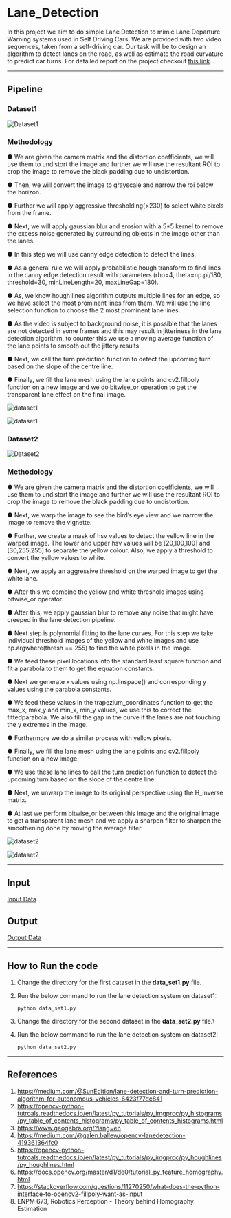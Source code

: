 # Lane_Detection
In this project we aim to do simple Lane Detection to mimic Lane Departure
Warning systems used in Self Driving Cars. We are provided with two video
sequences, taken from a self-driving car. Our task will be to design an
algorithm to detect lanes on the road, as well as estimate the road curvature
to predict car turns. For detailed report on the project checkout [this link](https://github.com/savnani5/Lane_Detection/blob/main/Documentation/ENPM673-%20PROJ2.pdf).

---
## Pipeline

### Dataset1

![Dataset1](git_gifs/vid1.gif)

### Methodology
● We are given the camera matrix and the distortion coefficients, we will use
them to undistort the image and further we will use the resultant ROI to
crop the image to remove the black padding due to undistortion.

● Then, we will convert the image to grayscale and narrow the roi below the
horizon.

● Further we will apply aggressive thresholding(>230) to select white pixels
from the frame.

● Next, we will apply gaussian blur and erosion with a 5*5 kernel to remove
the excess noise generated by surrounding objects in the image other than
the lanes.

● In this step we will use canny edge detection to detect the lines.

● As a general rule we will apply probabilistic hough transform to find lines
in the canny edge detection result with parameters (rho=4, theta=np.pi/180,
threshold=30, minLineLength=20, maxLineGap=180).

● As, we know hough lines algorithm outputs multiple lines for an edge, so
we have select the most prominent lines from them. We will use the line
selection function to choose the 2 most prominent lane lines.

● As the video is subject to background noise, it is possible that the lanes are
not detected in some frames and this may result in jitteriness in the lane
detection algorithm, to counter this we use a moving average function of
the lane points to smooth out the jittery results.

● Next, we call the turn prediction function to detect the upcoming turn
based on the slope of the centre line.

● Finally, we fill the lane mesh using the lane points and cv2.fillpoly function
on a new image and we do bitwise_or operation to get the transparent lane
effect on the final image.

![dataset1](git_gifs/img1.png)

![dataset1](git_gifs/img2.png)

### Dataset2

![Dataset2](git_gifs/vid3.gif)

### Methodology
● We are given the camera matrix and the distortion coefficients, we will use
them to undistort the image and further we will use the resultant ROI to
crop the image to remove the black padding due to undistortion.

● Next, we warp the image to see the bird’s eye view and we narrow the
image to remove the vignette.

● Further, we create a mask of hsv values to detect the yellow line in the
warped image. The lower and upper hsv values will be [20,100,100] and
[30,255,255] to separate the yellow colour. Also, we apply a threshold to
convert the yellow values to white.

● Next, we apply an aggressive threshold on the warped image to get the
white lane.

● After this we combine the yellow and white threshold images using
bitwise_or operator.

● After this, we apply gaussian blur to remove any noise that might have
creeped in the lane detection pipeline.

● Next step is polynomial fitting to the lane curves. For this step we take
individual threshold images of the yellow and white images and use
np.argwhere(thresh == 255) to find the white pixels in the image.

● We feed these pixel locations into the standard least square function and fit
a parabola to them to get the equation constants.

● Next we generate x values using np.linspace() and corresponding y values
using the parabola constants.

● We feed these values in the trapezium_coordinates function to get the
max_x, max_y and min_x, min_y values, we use this to correct the fittedparabola. We also fill the gap in the curve if the lanes are not touching the
y extremes in the image.

● Furthermore we do a similar process with yellow pixels.

● Finally, we fill the lane mesh using the lane points and cv2.fillpoly function
on a new image.

● We use these lane lines to call the turn prediction function to detect the
upcoming turn based on the slope of the centre line.

● Next, we unwarp the image to its original perspective using the H_inverse
matrix.

● At last we perform bitwise_or between this image and the original image to
get a transparent lane mesh and we apply a sharpen filter to sharpen the
smoothening done by moving the average filter.

![dataset2](git_gifs/img3.png)

![dataset2](git_gifs/img4.png)


---
## Input

[Input Data](https://drive.google.com/drive/folders/1r7ys7pS1fXXc7j13srBmU1pmoKM9wfr7?usp=sharing)

## Output

[Output Data](https://drive.google.com/drive/folders/1WzawWiSORhTyJsOCJmoqT7XxZU8T_e9s?usp=sharing)

---

## How to Run the code
1) Change the directory for the first dataset in the **data_set1.py** file.
2) Run the below command to run the lane detection system on dataset1:

    ```python data_set1.py```
    
3) Change the directory for the second dataset in the **data_set2.py** file.\
4) Run the below command to run the lane detection system on dataset2:
    
    ```python data_set2.py```
---

## References
1) https://medium.com/@SunEdition/lane-detection-and-turn-prediction-algorithm-for-autonomous-vehicles-6423f77dc841
2) https://opencv-python-tutroals.readthedocs.io/en/latest/py_tutorials/py_imgproc/py_histograms/py_table_of_contents_histograms/py_table_of_contents_histograms.html
3) https://www.geogebra.org/?lang=en
4) https://medium.com/@galen.ballew/opencv-lanedetection-419361364fc0
5) https://opencv-python-tutroals.readthedocs.io/en/latest/py_tutorials/py_imgproc/py_houghlines/py_houghlines.html
6) https://docs.opencv.org/master/d1/de0/tutorial_py_feature_homography.html
7) https://stackoverflow.com/questions/11270250/what-does-the-python-interface-to-opencv2-fillpoly-want-as-input
8) ENPM 673, Robotics Perception - Theory behind Homography Estimation

